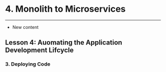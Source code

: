 # 4. Monolith to Microservices 
___
* New content 

## Lesson 4: Auomating the Application Development Lifcycle 


### 3. Deploying Code 
